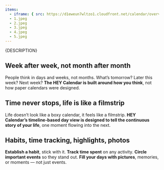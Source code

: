 ```yaml
---
items:
  - iframe: { src: https://d1eweun7wltzo1.cloudfront.net/calendar/overview.mp4 }
  - 1.jpeg
  - 2.jpeg
  - 3.jpeg
  - 4.jpeg
  - 5.jpeg
---
```


{DESCRIPTION}

## Week after week, not month after month

People think in days and weeks, not months. What’s tomorrow? Later this week? Next week? **The HEY Calendar is built around how you think**, not how paper calendars were designed.

## Time never stops, life is like a filmstrip

Life doesn’t look like a boxy calendar, it feels like a filmstrip. **HEY Calendar’s timeline-based day view is designed to tell the continuous story of your life**, one moment flowing into the next.

## Habits, time tracking, highlights, photos
**Establish a habit**, stick with it. **Track time spent** on any activity. **Circle important events** so they stand out. **Fill your days with pictures**, memories, or moments — not just events.

